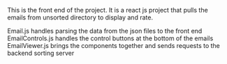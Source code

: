 This is the front end of the project. It is a react js project that pulls the emails from unsorted directory to display and rate.

Email.js handles parsing the data from the json files to the front end
EmailControls.js handles the control buttons at the bottom of the emails
EmailViewer.js brings the components together and sends requests to the backend sorting server

